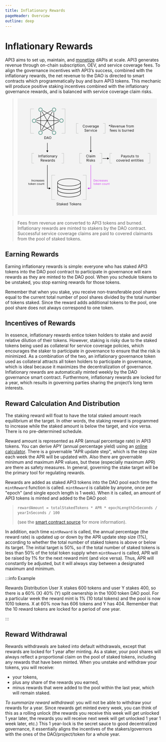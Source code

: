 ```yaml
---
title: Inflationary Rewards
pageHeader: Overview
outline: deep
---
```


<PageHeader/>

# Inflationary Rewards

API3 aims to set up, maintain, and [monetize](/overview/pool.md#monetization)
dAPIs at scale. API3 generates revenue through on-chain subscription, OEV, and
service coverage fees. To align the governance incentives with API3’s success,
combined with the inflationary rewards, the net revenue to the DAO is directed
to smart contracts which programmatically buy and burn API3 tokens. This
mechanic will produce positive staking incentives combined with the inflationary
governance rewards, and is balanced with service coverage claim risks.

> <img src="./assets/images/08-Inflationary_Rewards.png" width="450"/>

> <p>Fees from revenue are converted to API3 tokens and burned. Inflationary rewards are minted to stakers by the DAO contract. Successful service coverage claims are paid to covered claimants from the pool of staked tokens.</p>

## Earning Rewards

Earning inflationary rewards is simple: everyone who has staked API3 tokens into
the DAO pool contract to participate in governance will earn rewards as they are
minted to the DAO pool. When you schedule tokens to be unstaked, you stop
earning rewards for those tokens.

Remember that when you stake, you receive non-transferable pool shares equal to
the current total number of pool shares divided by the total number of tokens
staked. Since the reward adds additional tokens to the pool, one pool share does
not always correspond to one token.

## Incentives of Rewards

In essence, inflationary rewards entice token holders to stake and avoid
relative dilution of their tokens. However, staking is risky due to the staked
tokens being used as collateral for service coverage policies, which encourages
the staker to participate in governance to ensure that the risk is minimized. As
a combination of the two, an inflationary governance token used as collateral
attracts all token holders to participate in governance, which is ideal because
it maximizes the decentralization of governance. Inflationary rewards are
automatically minted weekly by the DAO governance smart contract. Furthermore,
inflationary rewards are locked for a year, which results in governing parties
sharing the project’s long term interests.

<!--
> ![dao-pool-staking-2](../assets/images/token-weekly-emission.png)

As a result the change in the total supply of API3 tokens is illustrated below.

> ![dao-pool-staking-2](../assets/images/token-total-supply.png)
> -->

## Reward Calculation And Distribution

The staking reward will float to have the total staked amount reach equilibrium
at the target. In other words, the staking reward is programmed to increase
while the staked amount is below the target, and vice versa. There is no
pre-determined schedule.

Reward amount is represented as APR (annual percentage rate) in API3 tokens. You
can derive APY (annual percentage yield) using an
[online calculator](https://www.omnicalculator.com/finance/apy). There is a
governable "APR update step", which is the step size each week the APR will be
updated with. Also there are governable minimum and maximum APR values, but
these (especially maximum APR) are there as safety measures. In general,
governing the stake target will be the primary tool for regulating rewards.

Rewards are added as staked API3 tokens into the DAO pool each time the
`mintReward` function is called. `mintReward` is callable by anyone, once per
"epoch" (and single epoch length is 1 week). When it is called, an amount of
API3 tokens is minted and added to the DAO pool:

> ```
> rewardAmount = totalStakedTokens * APR * epochLengthInSeconds / yearInSeconds / 100
> ```
>
> (see the
> [smart contract source](https://github.com/api3dao/api3-dao/blob/main/packages/pool/contracts/RewardUtils.sol#L24)
> for more information).

In addition, each time `mintReward` is called, the annual percentage (the reward
rate) is updated up or down by the APR update step size (1%), according to
whether the total number of staked tokens is above or below its target. The
initial target is 50%, so if the total number of staked tokens is less than 50%
of the total token supply when `mintReward` is called, APR will be raised by 1%
for the next reward mint (and vice versa). Thus, APR will constantly be
adjusted, but it will always stay between a designated maximum and minimum.

:::info Example

Rewards Distribution User X stakes 600 tokens and user Y stakes 400, so there is
a 60% (X) 40% (Y) split ownership in the 1000 token DAO pool. For a particular
week the reward mint is 1% (10 total tokens) and the pool is now 1010 tokens. X
at 60% now has 606 tokens and Y has 404. Remember that the 10 reward tokens are
locked for a period of one year.

:::

## Reward Withdrawal

Rewards withdrawals are baked into default withdrawals, except that rewards are
locked for 1 year after minting. As a staker, your pool shares will always
reflect a proportional claim on the pool of staked tokens, including any rewards
that have been minted. When you unstake and withdraw your tokens, you will
receive:

- your tokens,
- plus any share of the rewards you earned,
- minus rewards that were added to the pool within the last year, which will
  remain staked.

_To summarize reward withdrawal:_ you will not be able to withdraw your rewards
for a year. Since rewards get minted every week, you can think of this as a
rolling unlock (the rewards you receive this week will get unlocked 1 year
later, the rewards you will receive next week will get unlocked 1 year 1 week
later, etc.) This 1 year-lock is the secret sauce to good decentralized
governance, it essentially aligns the incentives of the stakers/governors with
the ones of the DAO/project/token for a whole year.
